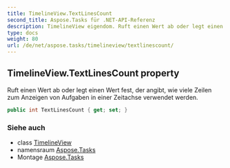 ```yaml
---
title: TimelineView.TextLinesCount
second_title: Aspose.Tasks für .NET-API-Referenz
description: TimelineView eigendom. Ruft einen Wert ab oder legt einen Wert fest der angibt wie viele Zeilen zum Anzeigen von Aufgaben in einer Zeitachse verwendet werden.
type: docs
weight: 80
url: /de/net/aspose.tasks/timelineview/textlinescount/
---
```

## TimelineView.TextLinesCount property

Ruft einen Wert ab oder legt einen Wert fest, der angibt, wie viele Zeilen zum Anzeigen von Aufgaben in einer Zeitachse verwendet werden.

```csharp
public int TextLinesCount { get; set; }
```

### Siehe auch

* class [TimelineView](../)
* namensraum [Aspose.Tasks](../../timelineview/)
* Montage [Aspose.Tasks](../../../)


